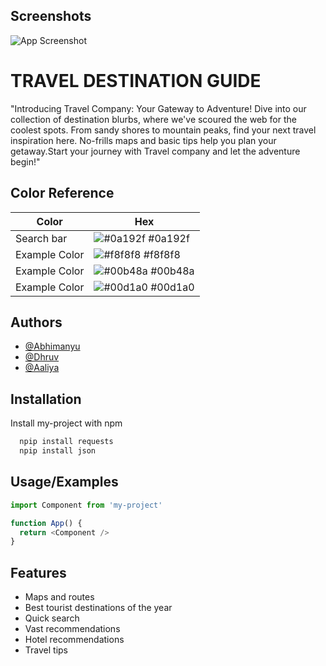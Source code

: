 
## Screenshots

![App Screenshot]([![IMG-20240511-WA0001.jpg](https://i.postimg.cc/xjyszvBc/IMG-20240511-WA0001.jpg)](https://postimg.cc/t7Jt0xqj))


# TRAVEL DESTINATION GUIDE
"Introducing Travel Company: Your Gateway to Adventure! Dive into our collection of destination blurbs, where we've scoured the web for the coolest spots. From sandy shores to mountain peaks, find your next travel inspiration here. No-frills maps and basic tips help you plan your getaway.Start your journey with Travel company and let the adventure begin!"






## Color Reference

| Color             | Hex                                                                |
| ----------------- | ------------------------------------------------------------------ |
| Search bar| ![#0a192f](https://via.placeholder.com/10/0a192f?text=+) #0a192f |
| Example Color | ![#f8f8f8](https://via.placeholder.com/10/f8f8f8?text=+) #f8f8f8 |
| Example Color | ![#00b48a](https://via.placeholder.com/10/00b48a?text=+) #00b48a |
| Example Color | ![#00d1a0](https://via.placeholder.com/10/00b48a?text=+) #00d1a0 |


## Authors

- [@Abhimanyu](https://www.instagram.com/im_abhimanyu/#)
- [@Dhruv](https://www.instagram.com/kendhruv/?next=%2F#)
- [@Aaliya](https://www.instagram.com/aaliya_aalloo/#)
## Installation

Install my-project with npm


```bash
  npip install requests
  npip install json
```
    
## Usage/Examples

```javascript
import Component from 'my-project'

function App() {
  return <Component />
}
```


## Features

- Maps and routes
- Best tourist destinations of the year
- Quick search
- Vast recommendations
- Hotel recommendations
- Travel tips

